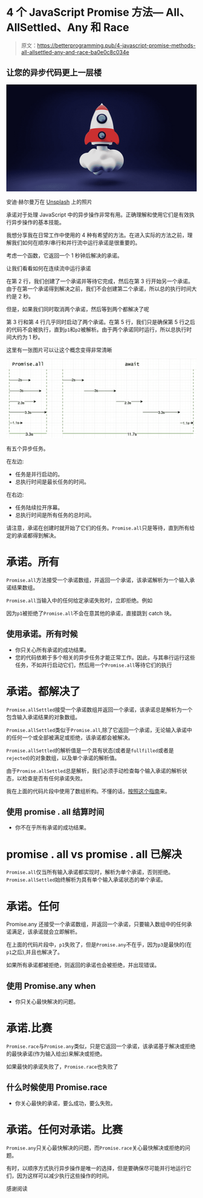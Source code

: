 # 4 个 JavaScript Promise 方法— All、AllSettled、Any 和 Race

> 原文：<https://betterprogramming.pub/4-javascript-promise-methods-all-allsettled-any-and-race-ba0e0c8c034e>

## 让您的异步代码更上一层楼

![](img/65b06f9a7ec73573d89f8bfc93c361a7.png)

安迪·赫尔曼万在 [Unsplash](https://unsplash.com?utm_source=medium&utm_medium=referral) 上的照片

承诺对于处理 JavaScript 中的异步操作非常有用。正确理解和使用它们是有效执行异步操作的基本技能。

我想分享我在日常工作中使用的 4 种有希望的方法。在进入实际的方法之前，理解我们如何在顺序/串行和并行流中运行承诺是很重要的。

考虑一个函数，它返回一个 1 秒钟后解决的承诺。

让我们看看如何在连续流中运行承诺

在第 2 行，我们创建了一个承诺并等待它完成，然后在第 3 行开始另一个承诺。由于在第一个承诺得到解决之前，我们不会创建第二个承诺，所以总的执行时间大约是 2 秒。

但是，如果我们同时取消两个承诺，然后等到两个都解决了呢

第 3 行和第 4 行几乎同时启动了两个承诺。在第 5 行，我们只是确保第 5 行之后的代码不会被执行，直到`p1`和`p2`被解析。由于两个承诺同时运行，所以总执行时间大约为 1 秒。

这里有一张图片可以让这个概念变得非常清晰

![](img/b8ab9cd692681c73734bed537966a6ae.png)

有五个异步任务。

在左边:

*   任务是并行启动的。
*   总执行时间是最长任务的时间。

在右边:

*   任务陆续拉开序幕。
*   总执行时间是所有任务的总时间。

请注意，承诺在创建时就开始了它们的任务。`Promise.all`只是等待，直到所有给定的承诺都得到解决。

# 承诺。所有

`Promise.all`方法接受一个承诺数组，并返回一个承诺，该承诺解析为一个输入承诺结果数组。

`Promise.all`当输入中的任何给定承诺失败时，立即拒绝。例如

因为`p1`被拒绝了`Promise.all`不会在意其他的承诺，直接跳到 catch 块。

## 使用承诺。所有时候

*   你只关心所有承诺的成功结果。
*   您的代码依赖于多个相关的异步任务才能正常工作。因此，与其串行运行这些任务，不如并行启动它们，然后用一个`Promise.all`等待它们的执行

# 承诺。都解决了

`Promise.allSettled`接受一个承诺数组并返回一个承诺，该承诺总是解析为一个包含输入承诺结果的对象数组。

`Promise.allSettled`类似于`Promise.all`,除了它返回一个承诺，无论输入承诺中的任何一个或全部被满足或拒绝，该承诺都会被解决。

`Promise.allSettled`的解析值是一个具有状态(或者是`fullfilled`或者是`rejected`)的对象数组，以及单个承诺的解析值。

由于`Promise.allSettled`总是解析，我们必须手动检查每个输入承诺的解析状态，以检查是否有任何承诺失败。

我在上面的代码片段中使用了数组析构。不懂的话，[按照这个指南](https://javascript.plainenglish.io/javascript-destructuring-explained-in-plain-english-1cd457419393)来。

## 使用 promise . all 结算时间

*   你不在乎所有承诺的成功结果。

# promise . all vs promise . all 已解决

`Promise.all`仅当所有输入承诺都实现时，解析为单个承诺，否则拒绝。`Promise.allSettled`始终解析为具有单个输入承诺状态的单个承诺。

# 承诺。任何

Promise.any 还接受一个承诺数组，并返回一个承诺，只要输入数组中的任何承诺满足，该承诺就会立即解析。

在上面的代码片段中，`p1`失败了，但是`Promise.any`不在乎，因为`p3`是最快的(在`p1`之后),并且也解决了。

如果所有承诺都被拒绝，则返回的承诺也会被拒绝，并出现错误。

## 使用 Promise.any when

*   你只关心最快解决的问题。

# 承诺.比赛

`Promise.race`与`Promise.any`类似，只是它返回一个承诺，该承诺基于解决或拒绝的最快承诺(作为输入给出)来解决或拒绝。

如果最快的承诺失败了，`Promise.race`也失败了

## 什么时候使用 Promise.race

*   你关心最快的承诺，要么成功，要么失败。

# 承诺。任何对承诺。比赛

`Promise.any`只关心最快解决的问题，而`Promise.race`关心最快解决或拒绝的问题。

有时，以顺序方式执行异步操作是唯一的选择，但是要确保尽可能并行地运行它们，因为这样可以减少执行这些操作的时间。

感谢阅读